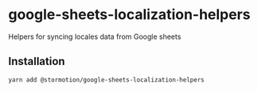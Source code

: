 # google-sheets-localization-helpers

Helpers for syncing locales data from Google sheets

## Installation

```
yarn add @stormotion/google-sheets-localization-helpers
```
